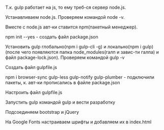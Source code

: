 Т.к. gulp работает на js, то ему треб-ся сервер node.js.

Устанавливаем node.js. Проверяем командой node -v.

Вместе с node.js авт-ки ставится npm(пакетный менеджер).

npm init --yes - создать файл package.json

Установить gulp глобально(npm i gulp-cli -g) и локально(npm i gulp)(после чего появляются папка node_modules(галп и завис-ти галпа) и файл package-lock.json). Проверяем командой gulp -v

Создать файл gulpfile.js

npm i browser-sync gulp-less gulp-notify gulp-plumber - подключили пакеты, к. авт-ки прописались в файле package.json

Настроить файл gulpfile.js

Запустить gulp командой gulp и вести разработку

Подсоединяем bootstrap и jQuery

На Google Fonts настраиваем шрифты и добавляем их в index.html
